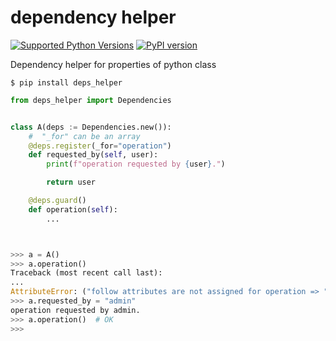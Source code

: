 # dependency helper

[![Supported Python Versions](https://img.shields.io/pypi/pyversions/deps-helper/0.1.3)](https://pypi.org/project/rich/) [![PyPI version](https://badge.fury.io/py/deps-helper.svg)](https://badge.fury.io/py/deps-helper)

Dependency helper for properties of python class

```$ pip install deps_helper```

```python
from deps_helper import Dependencies


class A(deps := Dependencies.new()):
    #  "_for" can be an array
    @deps.register(_for="operation")
    def requested_by(self, user):
        print(f"operation requested by {user}.")

        return user

    @deps.guard()
    def operation(self):
        ...



>>> a = A()
>>> a.operation()
Traceback (most recent call last):
...
AttributeError: ("follow attributes are not assigned for operation => ", [requested_by])
>>> a.requested_by = "admin"
operation requested by admin.
>>> a.operation()  # OK
>>>
```
